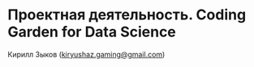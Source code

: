 # Проектная деятельность. Coding Garden for Data Science

Кирилл Зыков (kiryushaz.gaming@gmail.com)
